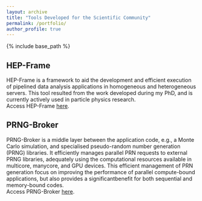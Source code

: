 ```yaml
---
layout: archive
title: "Tools Developed for the Scientific Community"
permalink: /portfolio/
author_profile: true
---
```


{% include base_path %}

## HEP-Frame

HEP-Frame is a framework to aid the development and efficient execution of pipelined data analysis applications in homogeneous and heterogeneous servers. This tool resulted from the work developed during my PhD, and is currently actively used in particle physics research. <br />
Access HEP-Frame [here](https://bitbucket.org/ampereira/hep-frame/wiki/Home).

## PRNG-Broker

PRNG-Broker is a middle layer between the application code, e.g., a Monte Carlo simulation, and specialised pseudo-random number generation (PRNG) libraries. It efficiently manages parallel PRN requests to external PRNG libraries, adequately using the computational resources available in multicore, manycore, and GPU devices. This efficient management of PRN generation focus on improving the performance of parallel compute-bound applications, but also provides a significantbenefit for both sequential and memory-bound codes. <br />
Access PRNG-Broker [here](https://github.com/prng-broker/prng-broker/wiki/PRNG-Broker).
